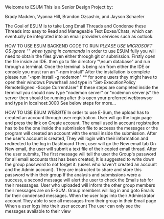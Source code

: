 Welcome to ESUM
This is a Senior Design Project by:

Brady Madden, Vyanna Hill, Brandon Ozsashin, and Jayson Schaefer

The Goal of ESUM is to take Long Email Threads and Condense these Threads into easy to Read and Manageable Text Boxes/Chats, which can eventually be integrated into an email providers services such as outlook.


HOW TO USE ESUM BACKEND CODE TO RUN *PLEASE USE MICROSOFT OS* *ignore "" when typing in commands*
In order to use ESUM fully you will need to obtain the files given either through git or submission.
Firstly open the file inside an IDE. then go to file directory "\esum database" and run through a terminal.
Once the terminal is being ran from either the IDE or console you must run an "-npm install"
After the installation is complete please run "-npm install -g nodemon"
** for some users they might have to open their windows Powerhsell and type in "Set-ExecutionPolicy RemoteSigned -Scope CurrentUser"
If these steps are completed inside the terminal you should now type "nodemon server" or "nodemon server.js"
the server then should be running after this open your preferred webbrowser and type in localhost:3000
See below steps for more...


HOW TO USE ESUM *WEBSITE*
In order to use E-Sum, the upload has to created an account through user registration. 
User will go the login page and press the link on Create account.
		The email used in account registration has to be the one inside the submission file to accesss the messages or the program will created an account with the email inside the submission.
After the user's account is created, They will login with their information and redirected to the log in Dashboard
Then, user will go the New email tab
On New email, the user will submit a text file of their copied email thread.
After the user submits, The first message will tell the user the Group's password for all email accounts that has been created, It is suggested to write down the group password to not forget it. (users who haven't created an account and the Admin account).
	They are instructed to share and store this password within their group
If the analysis and submissions were a success, a second message will alert the user to check the Emails tab for their messsages. User who uploaded will inform the other group members their messages are on E-SUM.
	Group members will log in and goto Emails for their condensed messages.
When the user logs into their Adminstrator account
	They able to see all messages from their group in their Email page
When a user logs into their user account
	The user can only see the messages available to their view
